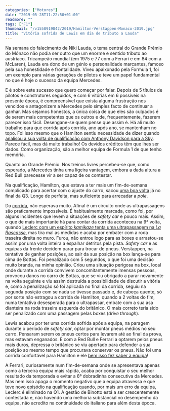 ```yaml
---
categories: ["Motores"]
date: "2019-05-28T11:22:50+01:00"
readmore: ""
tags: ["F1"]
thumbnail: "/v1558919842/2019/Hamilton-Verstappen-Monaco-2019.jpg"
title: "Vitória sofrida de Lewis em dia de tributo a Lauda"
---
```

Na semana do falecimento de Niki Lauda, o tema central do Grande Prémio do Mónaco não podia ser outro que um enorme e sentido tributo ao austríaco. Tricampeão mundial (em 1975 e 77 com a Ferrari e em 84 com a McLaren), Lauda era dono de um génio e personalidade marcantes, famoso pela sua honestidade e frontalidade. Viveu apaixonado pela Formula 1, foi um exemplo para várias gerações de pilotos e teve um papel fundamental no que é hoje o sucesso da equipa Mercedes.

E é sobre este sucesso que quero começar por falar. Depois de 5 títulos de pilotos e construtores seguidos, e com 6 vitórias em 6 possíveis na presente época, é compreensível que exista alguma frustração nos vencidos e antagonizem a Mercedes pelo simples facto de continuar a ganhar. Mas sejamos honestos, a única coisa de que eles são culpados é de serem mais competentes que os outros e de, frequentemente, fazerem parecer isso fácil. Desengane-se quem pense que assim é. Há ali muito trabalho para que corrida após corrida, ano após ano, se mantenham no topo. Foi isso mesmo que o Hamilton sentiu necessidade de dizer quando [analisou a sua volta de qualificação com Anthony Davidson para a Sky](https://streamable.com/mr09y). Parece fácil, mas dá muito trabalho! Os devidos créditos têm que lhes ser dados. Como organização, são a melhor equipa de Formula 1 de que tenho memória.

Quanto ao Grande Prémio. Nos treinos livres percebeu-se que, como esperado, a Mercedes tinha uma ligeira vantagem, embora a dada altura a Red Bull parecesse vir a ser capaz de os contestar.

Na qualificação, Hamilton, que estava a ter mais um fim-de-semana complicado para acertar com o ajuste do carro, sacou [uma boa volta](https://youtu.be/Ej8n56fkgWY) já no final da Q3. Longe de perfeita, mas suficiente para arrecadar a _pole_.

Da [corrida](https://youtu.be/wYUuF--OQs0), não esperava muito. Afinal é um circuito onde as ultrapassagens são praticamente impossíveis. É habitualmente marcada, como foi, por alguns incidentes que levem a situações de _safety car_ e pouco mais. Assim, o que de mais importante há para contar da corrida aconteceu na 9ª volta, quando [Leclerc com um espírito _kamikaze_ tenta uma ultrapassagem na _La Rascasse_](https://streamable.com/cpqyg), mas tira mal as medidas e acaba por embater com a roda traseira direita no muro. Furou, não entrou logo para as boxes e arrastou-se assim por uma volta inteira a espalhar detritos pela pista. _Safety car_ e as equipas da frente decidem parar para trocar de pneus. Verstappen, na tentativa de ganhar posições, ao sair da sua posição na box lança-se para cima de Bottas. Foi penalizado com 5 segundos, o que foi uma decisão muito branda, na minha opinião. Criou uma situação perigosa na box, local onde durante a corrida convivem concomitantemente imensas pessoas, provocou danos no carro de Bottas, que se viu obrigado a parar novamente na volta seguinte e viu assim destruída a possibilidade de discutir a vitória e, como a penalização só foi aplicada no final da corrida, seguiu na segunda posição com se nada se tivesse passado e, de cabeça quente, só por sorte não estragou a corrida de Hamilton, quando a 2 voltas do fim, numa tentativa desesperada para o ultrapassar, embate com a sua asa dianteira na roda traseira esquerda do britânico. O mais correto teria sido ser penalizado com uma passagem pelas boxes (_drive through_).

Lewis acabou por ter uma corrida sofrida após a equipa, na paragem durante o período de _safety car_, optar por montar pneus médios no seu carro. Pensaram serem os pneus certos para levarem até ao final da prova, mas estavam enganados. E com a Red Bull e Ferrari a optarem pelos pneus mais duros, depressa o britânico se viu apertado para defender a sua posição ao mesmo tempo que procurava conservar os pneus. Não foi uma corrida confortável para Hamilton e ele [bem isso fez saber à equipa](https://youtu.be/ZREYYxEcfx4)!

A Ferrari, curiosamente num fim-de-semana onde se apresentava apenas como a terceira equipa mais rápida, acaba por conquistar o seu melhor resultado da temporada e evitar a 6ª dobradinha consecutiva da Mercedes. Mas nem isso apaga o momento negativo que a equipa atravessa e que teve [novo episódio na qualificação](https://youtu.be/yGzompUqW-0) quando, por mais um erro da equipa, Leclerc é eliminado na Q1. A gestão de Binotto está a ser crescentemente contestada e, não havendo uma melhoria substancial no desempenho da equipa, não acredito na continuidade do italiano para além desta época.